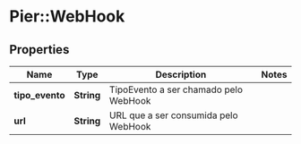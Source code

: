 # Pier::WebHook

## Properties
Name | Type | Description | Notes
------------ | ------------- | ------------- | -------------
**tipo_evento** | **String** | TipoEvento a ser chamado pelo WebHook | 
**url** | **String** | URL que a ser consumida pelo WebHook | 


